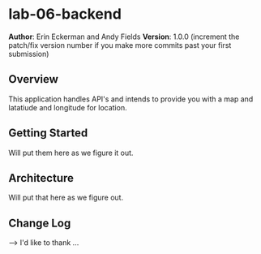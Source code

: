 # lab-06-backend

**Author**: Erin Eckerman and Andy Fields
**Version**: 1.0.0 (increment the patch/fix version number if you make more commits past your first submission)

## Overview
<!-- Provide a high level overview of what this application is and why you are building it, beyond the fact that it's an assignment for this class. (i.e. What's your problem domain?) -->
This application handles API's and intends to provide you with a map and latatiude and longitude for location.

## Getting Started
<!-- What are the steps that a user must take in order to build this app on their own machine and get it running? -->
Will put them here as we figure it out.

## Architecture
<!-- Provide a detailed description of the application design. What technologies (languages, libraries, etc) you're using, and any other relevant design information. -->
Will put that here as we figure out.

## Change Log
<!-- 09-18-2018 10:54am - Application is now able to fetch lat and longitude based on initial location that the user submits.




## Credits and Collaborations
<!-- Give credit (and a link) to other people or resources that helped you build this application. -->
--> I'd like to thank ...